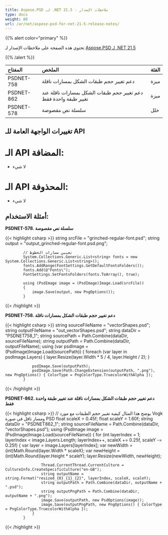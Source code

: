 ```yaml
---
title: Aspose.PSD لـ .NET 21.5 - ملاحظات الإصدار
type: docs
weight: 80
url: /ar/net/aspose-psd-for-net-21-5-release-notes/
---
```


{{% alert color="primary" %}} 

تحتوي هذه الصفحة على ملاحظات الإصدار لـ [Aspose.PSD لـ .NET 21.5](https://www.nuget.org/packages/Aspose.PSD/)

{{% /alert %}} 

|**المفتاح**|**الملخص**|**الفئة**|
| :- | :- | :- |
|PSDNET-758|دعم تغيير حجم طبقات الشكل بمسارات ناقلة|ميزة|
|PSDNET-862|دعم تغيير حجم طبقات الشكل بمسارات ناقلة عند تغيير طبقة واحدة فقط|ميزة|
|PSDNET-578|سلسلة نص مقصوصة|خلل|

## **تغييرات الواجهة العامة للـ API**
# **الـ API المضافة:**
- لا شيء

# **الـ API المحذوفة:**
- لا شيء

## **أمثلة الاستخدام:**

**PSDNET-578. سلسلة نص مقصوصة**

{{< highlight csharp >}}
            string srcFile = "grinched-regular-font.psd";
            string output = "output_grinched-regular-font.psd.png";

            // تعيين مسارات الخطوط
            System.Collections.Generic.List<string> fonts = new System.Collections.Generic.List<string>();
            fonts.AddRange(FontSettings.GetDefaultFontsFolders());
            fonts.Add(@"Fonts\");
            FontSettings.SetFontsFolders(fonts.ToArray(), true);

            using (PsdImage image = (PsdImage)Image.Load(srcFile))
            {
                image.Save(output, new PngOptions());
            }
{{< /highlight >}}

**PSDNET-758. دعم تغيير حجم طبقات الشكل بمسارات ناقلة**

{{< highlight csharp >}}
            string sourceFileName = "vectorShapes.psd";
            string outputFileName = "out_vectorShapes.psd";
            string dataDir = "PSDNET758_1";
            string sourcePath = Path.Combine(dataDir, sourceFileName);
            string outputPath = Path.Combine(dataDir, outputFileName);
            using (var psdImage = (PsdImage)Image.Load(sourcePath))
            {
                foreach (var layer in psdImage.Layers)
                {
                    layer.Resize(layer.Width * 5 / 4, layer.Height / 2);
                }

                psdImage.Save(outputPath);
                psdImage.Save(Path.ChangeExtension(outputPath, ".png"), new PngOptions() { ColorType = PngColorType.TruecolorWithAlpha });
            }
{{< /highlight >}}

**PSDNET-862. دعم تغيير حجم طبقات الشكل بمسارات ناقلة عند تغيير طبقة واحدة فقط**

{{< highlight csharp >}}
            // يوضح هذا المثال كيفية تغيير حجم الطبقات مع مورد Vogk ومسار ناقل في صورة PSD
            float scaleX = 0.45f;
            float scaleY = 1.60f;
            string dataDir = "PSDNET862_1";
            string sourceFileName = Path.Combine(dataDir, "vectorShapes.psd");
            using (PsdImage image = (PsdImage)Image.Load(sourceFileName))
            {
                for (int layerIndex = 1; layerIndex < image.Layers.Length; layerIndex++, scaleX += 0.25f, scaleY -= 0.25f)
                {
                    var layer = image.Layers[layerIndex];
                    var newWidth = (int)Math.Round(layer.Width * scaleX);
                    var newHeight = (int)Math.Round(layer.Height * scaleY);
                    layer.Resize(newWidth, newHeight);

                    Thread.CurrentThread.CurrentCulture = CultureInfo.CreateSpecificCulture("en-GB");
                    string outputName = string.Format("resized_{0}_{1}_{2}", layerIndex, scaleX, scaleY);
                    string outputPath = Path.Combine(dataDir, outputName + ".psd");
                    string outputPngPath = Path.Combine(dataDir, outputName + ".png");
                    image.Save(outputPath, new PsdOptions(image));
                    image.Save(outputPngPath, new PngOptions() { ColorType = PngColorType.TruecolorWithAlpha });
                }
            }
{{< /highlight >}}